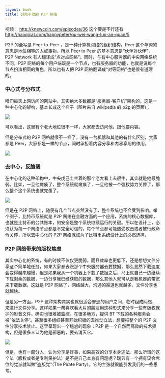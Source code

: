 ```yaml
---
layout: book
title: 分而不散的 P2P 网络
---
```


视频： <http://knewcoin.com/episodes/36> 这个要是不行还有
<http://haoqicat.com/happypeter/qu-wei-wang-luo-an-quan/5>

P2P 的全写是 Peer-to-Peer ，是一种计算机网络的组织结构。Peer 这个单词的意思是地位相等的人或事物，所以 Peer to Peer 的基本意思是“伙伴对伙伴”，P2P Network 有人翻译成“点对点网络”。同时，与有中心服务器的中央网络系统不同，P2P 网络的每个用户端既是一个节点，也有服务器的功能，也就是说每个节点扮演相同的角色，所以也有人把 P2P 网络翻译成“对等网络”也是很有道理的。


### 中心式与分布式

咱们每天上网访问的网站中，其实绝大多数都是“服务器-客户机”架构的，这是一种中心化的架构，基本长成这个样子（图片来自 wikipedia 的 p2p 的页面）：

![](http://media.haoduoshipin.com/pic/bitcoin_basics/server-based.png)

可以看出，这里有个老大地位很不一样，大家都去访问他，跟他要内容。

但是分布式的 P2P 网络就很不一样了，没有一台机器和其他的有什么区别，大家都是 Peer，大家都是一样的节点，同时承担着内容分享和内容享用的作用。

![](http://media.haoduoshipin.com/pic/bitcoin_basics/p2p_network.png)



### 去中心，反脆弱

在中心化的这种架构中，中央戊己土坐着的那个老大看上去很牛，其实就是他最脆弱。比如，一旦他瘫痪了，整个系统就瘫痪了，一旦他被一个强权势力关停了，那么整个这个系统也就完蛋了。

![](http://media.haoduoshipin.com/pic/bitcoin_basics/Single-Point-of-Failure.jpeg)

但是在 P2P 网络上，随便有几个节点突然没有了，整个系统也不会受到影响。举个例子，比特币系统就是 P2P 网络在金融方面的一个应用，系统的核心数据库，也就是比特币的公共账本，的安全是整个系统继续运行的关键。所以在设计上，必须认为每一个网络节点都是不完全可信的，每个节点都可能遭受攻击或者被行政命令关停，所以去中心化的 P2P 网络就成为了比特币系统设计上的必然选择。

### P2P 网络带来的版权焦虑

其实中心化的系统，有的时候不仅仅更脆弱，而且效率也更低下，还是想想文件分享这个简单地任务，如果大家都去跟那个中央服务器去要数据，那么显然下载速度会变得越来越慢，但是如果我从一个机器上下载了数据之后，马上就自己一边继续下载剩余的数据，一边分享我已经获取的数据，那么其他人就可从走我机器的带宽来下载数据，这就是 P2P 网络了，网络越大，沟通的渠道也就越多，文件分享也就越快。

但是另一方面，P2P 这种架构其实也就很适合普通的用户之间，临时组成网络，来进行文件分享。这样如果一帮喜欢看大片的朋友用这种形式来分享一些有版权保护的影音文件，确实也很难被监控。在很多地方，提供 BT 下载的各种服务会被”依法关停“。甚至很多组织甚至开始积极的去推动立法，想要把整个的 P2P 文件分享技术禁止。这里呈现出一个尴尬的现象：P2P 是一个自然而高效的技术架构，但是很多人认为他是邪恶的，要去消灭它。

![](http://media.haoduoshipin.com/pic/bitcoin_basics/copyleft.jpeg)

但是，也有一部分人，认为分享是好事，如果高效的分享本身违法，那么所谓的这个法（版权或者是专利保护法）是不是自己本身有问题呢？瑞典有一个拥有议会席位的党派就叫做”盗版党“（The Pirate Party），它的主张就很能引发我们的一些思考。


